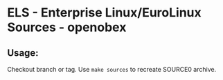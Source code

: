 # ELS - Enterprise Linux/EuroLinux Sources - openobex
 
## Usage:
  Checkout branch or tag. Use `make sources` to recreate  SOURCE0 archive.
